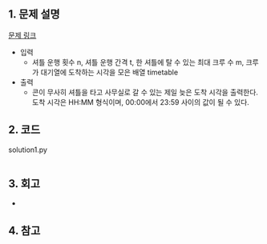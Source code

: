 ## 1. 문제 설명

[문제 링크](https://programmers.co.kr/learn/courses/30/lessons/17678)

- 입력
  - 셔틀 운행 횟수 n, 셔틀 운행 간격 t, 한 셔틀에 탈 수 있는 최대 크루 수 m, 크루가 대기열에 도착하는 시각을 모은 배열 timetable
- 출력
  - 콘이 무사히 셔틀을 타고 사무실로 갈 수 있는 제일 늦은 도착 시각을 출력한다. 도착 시각은 HH:MM 형식이며, 00:00에서 23:59 사이의 값이 될 수 있다.

## 2. 코드

solution1.py

```python

```

## 3. 회고

-

## 4. 참고

